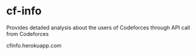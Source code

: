 # cf-info
Provides detailed analysis about the users of Codeforces through API call from Codeforces

cfinfo.herokuapp.com
